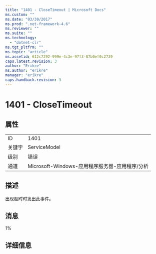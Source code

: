 ```yaml
---
title: "1401 - CloseTimeout | Microsoft Docs"
ms.custom: ""
ms.date: "03/30/2017"
ms.prod: ".net-framework-4.6"
ms.reviewer: ""
ms.suite: ""
ms.technology: 
  - "dotnet-clr"
ms.tgt_pltfrm: ""
ms.topic: "article"
ms.assetid: 612c7292-999e-4c3e-97f3-87b0ef0c2739
caps.latest.revision: 3
author: "Erikre"
ms.author: "erikre"
manager: "erikre"
caps.handback.revision: 3
---
```

# 1401 - CloseTimeout
## 属性  
  
|||  
|-|-|  
|ID|1401|  
|关键字|ServiceModel|  
|级别|错误|  
|通道|Microsoft\-Windows\-应用程序服务器\-应用程序\/分析|  
  
## 描述  
 出现超时时发出此事件。  
  
## 消息  
 1%  
  
## 详细信息